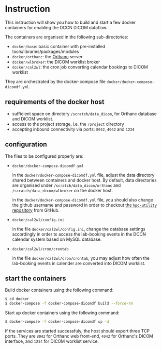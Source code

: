 # Instruction 

This instruction will show you how to build and start a few docker containers for enabling the DCCN DICOM dataflow.

The containers are organised in the following sub-directories:

- `docker/base`: basic container with pre-installed tools/libraries/packages/modules
- `docker/orthanc`: the [Orthanc](http://www.orthanc-server.com) server
- `docker/wlbroker`: the DICOM worklist broker
- `docker/cal2wl`: the cron job converting calendar bookings to DICOM worklist

They are orchestrated by the docker-compose file `docker/docker-compose-dicomdf.yml`.

## requirements of the docker host

- sufficient space on directory `/scratch/data_dicom`, for Orthanc database and DICOM worklist.
- access to the project storage, i.e. the `/project` directory
- accepting inbound connectivity via ports: `8042`, `4042` and `1234`

## configuration

The files to be configured properly are:

- `docker/docker-compose-dicomdf.yml`

  In the `docker/docker-compose-dicomdf.yml` file, adjust the data directory shared between containers and docker host. By default, data directories are organised under `/scratch/data_dicom/orthanc` and `/scratch/data_dicom/wlbroker` on the docker host.

  In the `docker/docker-compose-dicomdf.yml` file, you should also change the github username and password in order to checkout [the `hpc-utility` repository](https://github.com/Donders-Institute/hpc-utility) from GitHub.

- `docker/cal2wl/config.ini`

  In the file `docker/cal2wl/config.ini`, change the database settings accordingly in order to access the lab-booking events in the DCCN calendar system based on MySQL database.

- `docker/cal2wl/cron/crontab`

  In the file `docker/cal2wl/cron/crontab`, you may adjust how often the lab-booking events in calender are converted into DICOM worklist.

## start the containers 

Build docker containers using the following command:

```bash
$ cd docker
$ docker-compose -f docker-compose-dicomdf build --force-rm
```

Start up docker containers using the following command:

```bash
$ docker-compose -f docker-compose-dicomdf up -d
```

If the services are started successfuly, the host should export three TCP ports.  They are `8042` for Orthanc web front-end, `4042` for Orthanc's DICOM interface, and `1234` for DICOM worklist service.
